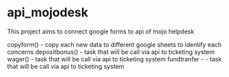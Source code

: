 # api_mojodesk
This project aims to connect google forms to api of mojo helpdesk

copyform() - copy each new data to different google sheets to identify each concerns
depositbonus() - task that will be call via api to ticketing system
wager() - task that will be call via api to ticketing system
fundtranfer - - task that will be call via api to ticketing system
